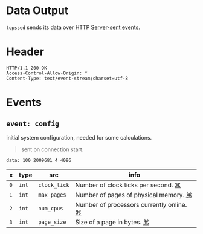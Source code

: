 # Data Output

`topssed` sends its data over HTTP [Server-sent events](https://html.spec.whatwg.org/multipage/server-sent-events.html).

# Header
```
HTTP/1.1 200 OK
Access-Control-Allow-Origin: *
Content-Type: text/event-stream;charset=utf-8
```

# Events

## `event: config`

initial system configuration, needed for some calculations.

> sent on connection start.

```
data: 100 2009681 4 4096
```

x | type | src | info
-|-|-|-
`0` | `int` | `clock_tick` | Number of clock ticks per second. [⌘](https://linux.die.net/man/3/sysconf)
`1` | `int` | `max_pages` | Number of pages of physical memory. [⌘](https://linux.die.net/man/3/sysconf)
`2` | `int` | `num_cpus` | Number of processors currently online. [⌘](https://linux.die.net/man/3/sysconf)
`3` | `int` | `page_size` | Size of a page in bytes. [⌘](https://linux.die.net/man/3/sysconf)
